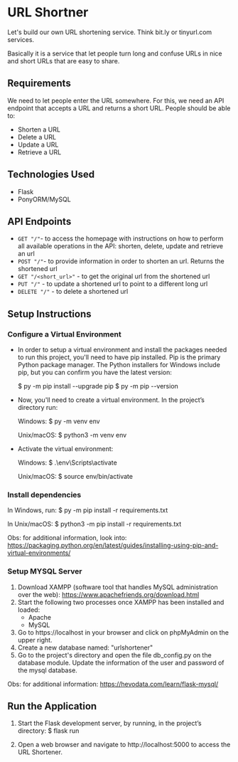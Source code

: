 # URL Shortner

Let's build our own URL shortening service. Think bit.ly or tinyurl.com services.

Basically it is a service that let people turn long and confuse URLs in nice and short URLs that are easy to share.

## Requirements

We need to let people enter the URL somewhere. For this, we need an API endpoint that accepts a URL and returns a short URL. People should be able to:

* Shorten a URL
* Delete a URL
* Update a URL
* Retrieve a URL

## Technologies Used

* Flask
* PonyORM/MySQL

## API Endpoints

- `GET "/"`- to access the homepage with instructions on how to perform all available operations in the API: shorten, delete,
update and retrieve an url
- `POST "/"`- to provide information in order to shorten an url. Returns the shortened url
- `GET "/<short_url>"` - to get the original url from the shortened url
- `PUT "/"` - to update a shortened url to point to a different long url
- `DELETE "/"` - to delete a shortened url

## Setup Instructions

  ### Configure a Virtual Environment
  * In order to setup a virtual environment and install the packages needed to run this project, you'll need to have pip
    installed. Pip is the primary Python package manager. The Python installers for Windows include pip, but you can confirm
    you have the latest version:

    $ py -m pip install --upgrade pip
    $ py -m pip --version

  * Now, you'll need to create a virtual environment. In the project’s directory run:

    Windows:
    $ py -m venv env

    Unix/macOS:
    $ python3 -m venv env

  * Activate the virtual environment:
    
    Windows:
    $ .\env\Scripts\activate

    Unix/macOS:
    $ source env/bin/activate
    
  ### Install dependencies
  In Windows, run:
  $ py -m pip install -r requirements.txt

  In Unix/macOS:
  $ python3 -m pip install -r requirements.txt

  Obs: for additional information, look into: https://packaging.python.org/en/latest/guides/installing-using-pip-and-virtual-environments/
  
  ### Setup MYSQL Server
  1. Download XAMPP (software tool that handles MySQL administration over the web): https://www.apachefriends.org/download.html
  2. Start the following two processes once XAMPP has been installed and loaded:
     * Apache
     * MySQL
  3. Go to https://localhost in your browser and click on phpMyAdmin on the upper right.
  4. Create a new database named: "urlshortener"
  5. Go to the project's directory and open the file db_config.py on the database module. Update the information of the user and password of the mysql database.

Obs: for additional information: https://hevodata.com/learn/flask-mysql/

## Run the Application

  1. Start the Flask development server, by running, in the project’s directory:
     $ flask run
     
  2. Open a web browser and navigate to http://localhost:5000 to access the URL Shortener.








  

